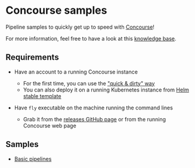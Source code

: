 # Concourse samples

Pipeline samples to quickly get up to speed with [Concourse](https://concourse-ci.org/)!

For more information, feel free to have a look at this [knowledge base](https://knowledge-base-bertrand-thomas.cfapps.io/automation/concourse/).

## Requirements

* Have an account to a running Concourse instance
  * For the first time, you can use the ["quick & dirty" way](setup/docker-compose/quick-dirty/README.md)
  * You can also deploy it on a running Kubernetes instance from [Helm stable template](/setup/helm/stable/README.md)

* Have `fly` executable on the machine running the command lines
  * Grab it from the [releases GitHub page](https://github.com/concourse/concourse/releases) or from the running Concourse web page

## Samples

* [Basic pipelines](pipelines/basic/README.md)
